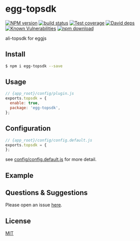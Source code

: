 # egg-topsdk

[![NPM version][npm-image]][npm-url]
[![build status][travis-image]][travis-url]
[![Test coverage][codecov-image]][codecov-url]
[![David deps][david-image]][david-url]
[![Known Vulnerabilities][snyk-image]][snyk-url]
[![npm download][download-image]][download-url]

ali-topsdk for eggjs

[npm-image]: https://img.shields.io/npm/v/egg-topsdk.svg?style=flat-square
[npm-url]: https://npmjs.org/package/egg-topsdk
[travis-image]: https://img.shields.io/travis/Cydmi/egg-topsdk.svg?style=flat-square
[travis-url]: https://travis-ci.org/Cydmi/egg-topsdk
[codecov-image]: https://img.shields.io/codecov/c/github/Cydmi/egg-topsdk.svg?style=flat-square
[codecov-url]: https://codecov.io/github/Cydmi/egg-topsdk?branch=master
[david-image]: https://img.shields.io/david/Cydmi/egg-topsdk.svg?style=flat-square
[david-url]: https://david-dm.org/Cydmi/egg-topsdk
[snyk-image]: https://snyk.io/test/npm/egg-topsdk/badge.svg?style=flat-square
[snyk-url]: https://snyk.io/test/npm/egg-topsdk
[download-image]: https://img.shields.io/npm/dm/egg-topsdk.svg?style=flat-square
[download-url]: https://npmjs.org/package/egg-topsdk

<!--
Description here.
-->

## Install

```bash
$ npm i egg-topsdk --save
```

## Usage

```js
// {app_root}/config/plugin.js
exports.topsdk = {
  enable: true,
  package: 'egg-topsdk',
};
```

## Configuration

```js
// {app_root}/config/config.default.js
exports.topsdk = {
};
```

see [config/config.default.js](config/config.default.js) for more detail.

## Example

<!-- example here -->

## Questions & Suggestions

Please open an issue [here](https://github.com/Cydmi/egg-topsdk/issues).

## License

[MIT](LICENSE)
